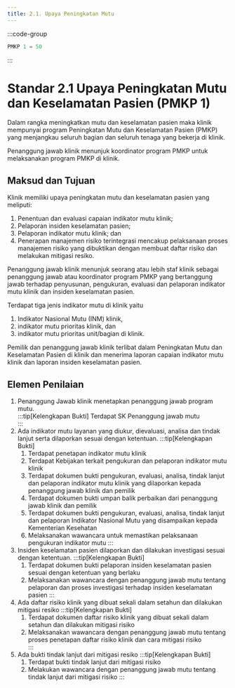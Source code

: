 ```yaml
---
title: 2.1. Upaya Peningkatan Mutu
---
```

:::code-group


``` ts [Nilai]
PMKP 1 = 50

```
:::
# Standar 2.1 Upaya Peningkatan Mutu dan Keselamatan Pasien (PMKP 1) 
Dalam rangka meningkatkan mutu dan keselamatan pasien maka klinik mempunyai program Peningkatan Mutu dan Keselamatan Pasien (PMKP) yang menjangkau seluruh bagian dan seluruh tenaga yang bekerja di klinik. 

Penanggung jawab klinik menunjuk koordinator program PMKP untuk melaksanakan program PMKP di klinik. 
##	Maksud dan Tujuan 
Klinik memiliki upaya peningkatan mutu dan keselamatan pasien yang meliputi: 
1. Penentuan dan evaluasi capaian indikator mutu klinik; 
2. Pelaporan insiden keselamatan pasien; 
3. Pelaporan indikator mutu klinik; dan 
4. Penerapan manajemen risiko terintegrasi mencakup pelaksanaan proses manajemen risiko yang dibuktikan dengan membuat daftar risiko dan melakukan mitigasi resiko. 

Penanggung jawab klinik menunjuk seorang atau lebih staf klinik sebagai penanggung jawab atau koordinator program PMKP yang bertanggung jawab terhadap penyusunan, pengukuran, evaluasi dan  pelaporan indikator mutu klinik dan insiden keselamatan pasien. 

Terdapat tiga jenis indikator mutu di klinik yaitu 
1. Indikator Nasional Mutu (INM) klinik, 
2. indikator mutu prioritas klinik, dan 
3. indikator mutu prioritas unit/bagian di klinik.  
   
Pemilik dan penanggung jawab klinik terlibat dalam Peningkatan Mutu dan Keselamatan Pasien di klinik dan menerima laporan capaian indikator mutu klinik dan laporan insiden keselamatan pasien.  

##	Elemen Penilaian 
1. Penanggung Jawab klinik menetapkan penanggung jawab program mutu.  
   :::tip[Kelengkapan Bukti] 
	 Terdapat SK Penanggung jawab mutu  
	 :::
2. Ada indikator mutu layanan yang diukur, dievaluasi, analisa dan tindak lanjut serta dilaporkan sesuai dengan ketentuan. 
   :::tip[Kelengkapan Bukti]
	 1. Terdapat penetapan indikator mutu klinik 
	 2. Terdapat Kebijakan terkait pengukuran dan pelaporan indikator mutu klinik 
	 3. Terdapat dokumen bukti pengukuran, evaluasi, analisa, tindak lanjut dan pelaporan indikator mutu klinik yang dilaporkan kepada penanggung jawab klinik dan pemilik 
	 4. Terdapat dokumen bukti umpan balik perbaikan dari penanggung jawab klinik dan pemilik
	 5. Terdapat dokumen bukti pengukuran, evaluasi, analisa, tindak lanjut dan pelaporan Indikator Nasional Mutu yang disampaikan kepada Kementerian Kesehatan 
	 6. Melaksanakan wawancara untuk 	memastikan pelaksanaan pengukuran indikator mutu 
	 :::
3. Insiden keselamatan pasien dilaporkan dan dilakukan investigasi sesuai dengan ketentuan. 
   :::tip[Kelengkapan Bukti] 
	 1. Terdapat dokumen bukti pelaporan insiden keselamatan pasien sesuai dengan ketentuan yang berlaku  
	 2. Melaksanakan wawancara dengan penanggung jawab mutu tentang pelaporan dan proses investigasi terhadap insiden keselamatan pasien 
	 :::
4. Ada daftar risiko klinik yang dibuat sekali dalam setahun dan dilakukan mitigasi resiko 
   :::tip[Kelengkapan Bukti] 
	 1. Terdapat dokumen daftar risiko klinik yang dibuat sekali dalam setahun dan dilakukan mitigasi risiko 
	 2. Melaksanakan wawancara dengan penanggung jawab mutu tentang proses penetapan daftar risiko klinik dan cara mitigasi risiko  
	 :::
5. Ada bukti tindak lanjut dari mitigasi resiko 
   :::tip[Kelengkapan Bukti] 
   1. Terdapat bukti tindak lanjut dari mitigasi risiko 
   2. Melakukan wawancara dengan penanggung jawab mutu tentang tindak lanjut dari mitigasi risiko 
	 :::
